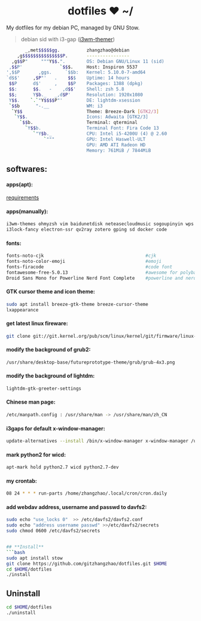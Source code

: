<h1 align="center">dotfiles ❤ ~/</h1> My dotfiles for my debian PC, managed by GNU Stow.

> debian sid with i3-gap ([i3wm-themer](https://github.com/unix121/i3wm-themer))

```bash
       _,met$$$$$gg.          zhangzhao@debian
    ,g$$$$$$$$$$$$$$$P.       ----------------
  ,g$$P"     """Y$$.".        OS: Debian GNU/Linux 11 (sid)
 ,$$P'              `$$$.     Host: Inspiron 5537
',$$P       ,ggs.     `$$b:   Kernel: 5.10.0-7-amd64
`d$$'     ,$P"'   .    $$$    Uptime: 14 hours
 $$P      d$'     ,    $$P    Packages: 1388 (dpkg)
 $$:      $$.   -    ,d$$'    Shell: zsh 5.8
 $$;      Y$b._   _,d$P'      Resolution: 1920x1080
 Y$$.    `.`"Y$$$$P"'         DE: lightdm-xsession
 `$$b      "-.__              WM: i3
  `Y$$                        Theme: Breeze-Dark [GTK2/3]
   `Y$$.                      Icons: Adwaita [GTK2/3]
     `$$b.                    Terminal: qterminal
       `Y$$b.                 Terminal Font: Fira Code 13
          `"Y$b._             CPU: Intel i5-4200U (4) @ 2.60
              `"""            GPU: Intel Haswell-ULT
                              GPU: AMD ATI Radeon HD 
                              Memory: 761MiB / 7844MiB
```

## **softwares:**

#### **apps(apt):**
[requirements](requirements.txt)

#### **apps(manually):**
```bash
i3wm-themes ohmyzsh vim baidunetdisk neteasecloudmusic sogoupinyin wps qq-linux gtags 
i3lock-fancy electron-ssr qv2ray zotero gping sd docker code
```

#### **fonts:**
```bash
fonts-noto-cjk                                      #cjk
fonts-noto-color-emoji                              #emoji
fonts-firacode                                      #code font
fontawesome-free-5.0.13                             #awesome for polybar
Droid Sans Mono for Powerline Nerd Font Complete    #powerline and nerd fonts
```

#### **GTK cursor theme and icon theme:**
```bash
sudo apt install breeze-gtk-theme breeze-cursor-theme
lxappearance
```

#### **get latest linux fireware:**
```bash
git clone git://git.kernel.org/pub/scm/linux/kernel/git/firmware/linux-firmware.git
```

#### **modify the background of grub2:**
```bash
/usr/share/desktop-base/futureprototype-theme/grub/grub-4x3.png
```

#### **modify the background of lightdm:**
```bash
lightdm-gtk-greeter-settings
```

#### **Chinese man page:**
```bash
/etc/manpath.config : /usr/share/man -> /usr/share/man/zh_CN
```

#### **i3gaps for default x-window-manager:**
```bash
update-alternatives --install /bin/x-window-manager x-window-manager /usr/bin/i3 20
```

#### **mark python2 for wicd:**
```bash
apt-mark hold python2.7 wicd python2.7-dev
```

#### **my crontab:**
```bash
08 24 * * * run-parts /home/zhangzhao/.local/cron/cron.daily
```

#### **add webdav address, username and passwd to davfs2:**
```bash
sudo echo "use_locks 0"  >> /etc/davfs2/davfs2.conf
sudo echo "address username passwd" >>/etc/davfs2/secrets
sudo chmod 0600 /etc/davfs2/secrets


## **Install**
```bash
sudo apt install stow
git clone https://github.com/gitzhangzhao/dotfiles.git $HOME
cd $HOME/dotfiles
./install
```
## **Uninstall**
```bash
cd $HOME/dotfiles
./uninstall
```
